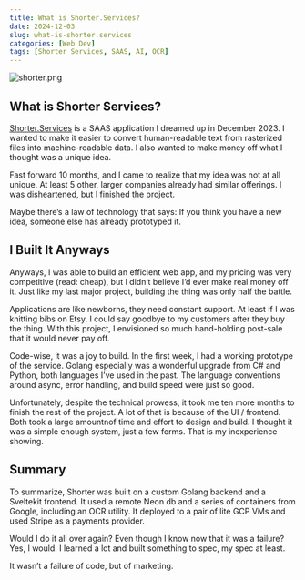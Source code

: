 ```yaml
---
title: What is Shorter.Services?
date: 2024-12-03
slug: what-is-shorter.services
categories: [Web Dev]
tags: [Shorter Services, SAAS, AI, OCR]
---
```


![shorter.png](/images/shorter.png)

## What is Shorter Services?

[Shorter.Services](http://Shorter.Services) is a SAAS application I dreamed up in December 2023. I wanted to make it easier to convert human-readable text from rasterized files into machine-readable data. I also wanted to make money off what I thought was a unique idea.

Fast forward 10 months, and I came to realize that my idea was not at all unique. At least 5 other, larger companies already had similar offerings. I was disheartened, but I finished the project.

Maybe there’s a law of technology that says: If you think you have a new idea, someone else has already prototyped it.

## I Built It Anyways

Anyways, I was able to build an efficient web app, and my pricing was very competitive (read: cheap), but I didn’t believe I’d ever make real money off it. Just like my last major project, building the thing was only half the battle.

Applications are like newborns, they need constant support. At least if I was knitting bibs on Etsy, I could say goodbye to my customers after they buy the thing. With this project, I envisioned so much hand-holding post-sale that it would never pay off.

Code-wise, it was a joy to build. In the first week, I had a working prototype of the service. Golang especially was a wonderful upgrade from C# and Python, both languages I’ve used in the past. The language conventions around async, error handling, and build speed were just so good.

Unfortunately, despite the technical prowess, it took me ten more months to finish the rest of the project. A lot of that is because of the UI / frontend. Both took a large amountnof time and effort to design and build. I thought it was a simple enough system, just a few forms. That is my inexperience showing.

## Summary

To summarize, Shorter was built on a custom Golang backend and a Sveltekit frontend. It used a remote Neon db and a series of containers from Google, including an OCR utility. It deployed to a pair of lite GCP VMs and used Stripe as a payments provider.

Would I do it all over again? Even though I know now that it was a failure? Yes, I would. I learned a lot and built something to spec, my spec at least.

It wasn’t a failure of code, but of marketing.
